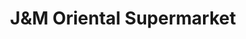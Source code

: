 ---
title: "J&M Oriental Supermarket"
url: /cambridge/jandm-oriental-supermarket/
shop: convenience
---